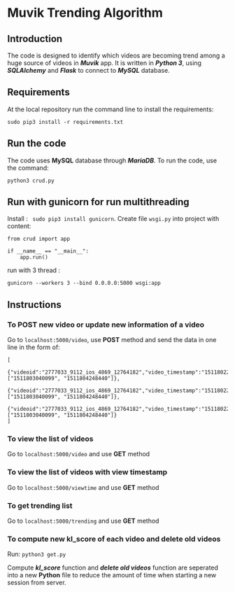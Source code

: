 # **Muvik Trending Algorithm**
## **Introduction**
The code is designed to identify which videos are becoming trend among a huge source of videos in ***Muvik*** app. It is written in ***Python 3***, using ***SQLAlchemy*** and ***Flask*** to connect to ***MySQL*** database.

## **Requirements**
At the local repository run the command line to install the requirements:

```sudo pip3 install -r requirements.txt```

## **Run the code**

The code uses **MySQL** database through ***MariaDB***. To run the code, use the command:

```python3 crud.py```

## **Run with gunicorn for run multithreading**

Install : ``` sudo pip3 install gunicorn```. 
Create file ```wsgi.py``` into project with content:

```
from crud import app

if __name__ == "__main__":
    app.run()
```

run with 3 thread : 

```
gunicorn --workers 3 --bind 0.0.0.0:5000 wsgi:app
```

## **Instructions**

### **To POST new video or update new information of a video**
Go to ```localhost:5000/video```, use **POST** method and send the data in one line in the form of: 

```
[   
    {"videoid":"2777033_9112_ios_4869_12764182","video_timestamp":"1511802250603","view_timestamp":["1511803040099", "1511804248440"]},
    {"videoid":"2777033_9112_ios_4869_12764182","video_timestamp":"1511802250603","view_timestamp":["1511803040099", "1511804248440"]},
    {"videoid":"2777033_9112_ios_4869_12764182","video_timestamp":"1511802250603","view_timestamp":["1511803040099", "1511804248440"]}
]
```
### **To view the list of videos**
Go to ```localhost:5000/video``` and use **GET** method
### **To view the list of videos with view timestamp**
Go to ```localhost:5000/viewtime``` and use **GET** method
### **To get trending list**
Go to ```localhost:5000/trending``` and use **GET** method

### **To compute new kl_score of each video and delete old videos**
Run: ```python3 get.py``` 

Compute ***kl_score*** function and ***delete old videos*** function are seperated into a new **Python** file to reduce the amount of time when starting a new session from server. 